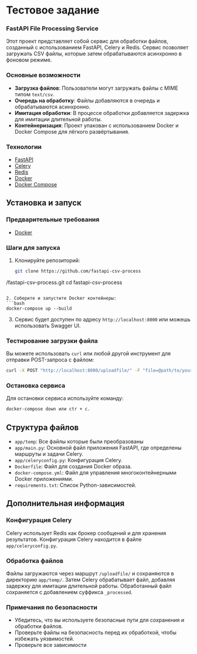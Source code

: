 # Тестовое задание

### FastAPI File Processing Service

Этот проект представляет собой сервис для обработки файлов, созданный с использованием FastAPI, Celery и Redis. Сервис
позволяет загружать CSV файлы, которые затем обрабатываются асинхронно в фоновом режиме.

### Основные возможности

- **Загрузка файлов**: Пользователи могут загружать файлы с MIME типом `text/csv`.
- **Очередь на обработку**: Файлы добавляются в очередь и обрабатываются асинхронно.
- **Имитация обработки**: В процессе обработки добавляется задержка для имитации длительной работы.
- **Контейнеризация**: Проект упакован с использованием Docker и Docker Compose для лёгкого развёртывания.

### Технологии

- [FastAPI](https://fastapi.tiangolo.com/)
- [Celery](https://docs.celeryproject.org/en/stable/)
- [Redis](https://redis.io/)
- [Docker](https://www.docker.com/)
- [Docker Compose](https://docs.docker.com/compose/)

## Установка и запуск

### Предварительные требования

- [Docker](https://www.docker.com/get-started)

### Шаги для запуска

1. Клонируйте репозиторий:
   ```bash
   git clone https://github.com/fastapi-csv-process
/fastapi-csv-process.git
   cd fastapi-csv-process
   ```

2. Соберите и запустите Docker контейнеры:
   ```bash
   docker-compose up --build
   ```

3. Сервис будет доступен по адресу `http://localhost:8000` или можешь использовать Swagger UI.

### Тестирование загрузки файла

Вы можете использовать `curl` или любой другой инструмент для отправки POST-запроса с файлом:

```bash
curl -X POST "http://localhost:8000/uploadfile/" -F "file=@path/to/your/file.csv"
```

### Остановка сервиса

Для остановки сервиса используйте команду:

```bash
docker-compose down или ctr + c.
```

## Структура файлов

- `app/temp`: Все файлы которые были преобразованы 
- `app/main.py`: Основной файл приложения FastAPI, где определены маршруты и задачи Celery.
- `app/celeryconfig.py`: Конфигурация Celery.
- `Dockerfile`: Файл для создания Docker образа.
- `docker-compose.yml`: Файл для управления многоконтейнерными Docker приложениями.
- `requirements.txt`: Список Python-зависимостей.

## Дополнительная информация

### Конфигурация Celery

Celery использует Redis как брокер сообщений и для хранения результатов. Конфигурация Celery находится в
файле `app/celeryconfig.py`.

### Обработка файлов

Файлы загружаются через маршрут `/uploadfile/` и сохраняются в директорию `app/temp/`. Затем Celery обрабатывает файл,
добавляя задержку для имитации длительной работы. Обработанный файл сохраняется с добавлением суффикса `_processed`.

### Примечания по безопасности

- Убедитесь, что вы используете безопасные пути для сохранения и обработки файлов.
- Проверьте файлы на безопасность перед их обработкой, чтобы избежать уязвимостей.
- Проверьте все зависимости
